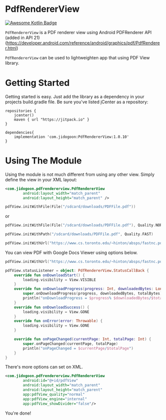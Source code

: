 # PdfRendererView
[![Awesome Kotlin Badge](https://kotlin.link/awesome-kotlin.svg)](https://github.com/KotlinBy/awesome-kotlin)

`PdfRendererView` is a PDF renderer view using Android PDFRenderer API (added in API 21)
(https://developer.android.com/reference/android/graphics/pdf/PdfRenderer.html)

`PdfRendererView` can be used to lightweighten app that using PDF View library.

Getting Started
================

Getting started is easy. Just add the library as a dependency in your projects build.gradle file. Be sure you've listed jCenter as a repository:

```Gradle
repositories {
    jcenter()
    maven { url "https://jitpack.io" }
}
        
dependencies{
    implementation 'com.jidogoon:PdfRendererView:1.0.10'
}
```

Using The Module
================

Using the module is not much different from using any other view. Simply define the view in your XML layout:

```xml
<com.jidogoon.pdfrendererview.PdfRendererView
        android:layout_width="match_parent"
        android:layout_height="match_parent" />
```

```kotlin
pdfView.initWithFile(File("/sdcard/downloads/PDFFile.pdf"))
```
or
```kotlin
pdfView.initWithFile(File("/sdcard/downloads/PDFFile.pdf"), Quality.NORMAL)
```

```kotlin
pdfView.initWithPath("/sdcard/downloads/PDFFile.pdf", Quality.FAST)
```

```kotlin
pdfView.initWithUrl("https://www.cs.toronto.edu/~hinton/absps/fastnc.pdf", Quality.ENHANCED)
```

You can view PDF with Google Docs Viewer using options below.
```kotlin
pdfView.initWithUrl("https://www.cs.toronto.edu/~hinton/absps/fastnc.pdf", engine = Engine.GOOGLE)
```

```kotlin
pdfView.statusListener = object: PdfRendererView.StatusCallBack {
    override fun onDownloadStart() {
        loading.visibility = View.VISIBLE
    }
    override fun onDownloadProgress(progress: Int, downloadedBytes: Long, totalBytes: Long?) {
        super.onDownloadProgress(progress, downloadedBytes, totalBytes)
        println("onDownloadProgress = $progress% $downloadedBytes/$totalBytes")
    }
    override fun onDownloadSuccess() {
        loading.visibility = View.GONE
    }
    override fun onError(error: Throwable) {
        loading.visibility = View.GONE
    }

    override fun onPageChanged(currentPage: Int, totalPage: Int) {
        super.onPageChanged(currentPage, totalPage)
        println("onPageChanged = $currentPage/$totalPage")
    }
}
```

There's more options can set on XML.
```xml
<com.jidogoon.pdfrendererview.PdfRendererView
        android:id="@+id/pdfView"
        android:layout_width="match_parent"
        android:layout_height="match_parent"
        app:pdfView_quality="normal"
        app:pdfView_engine="internal"
        app:pdfView_showDivider="false"/>
```

You're done!
